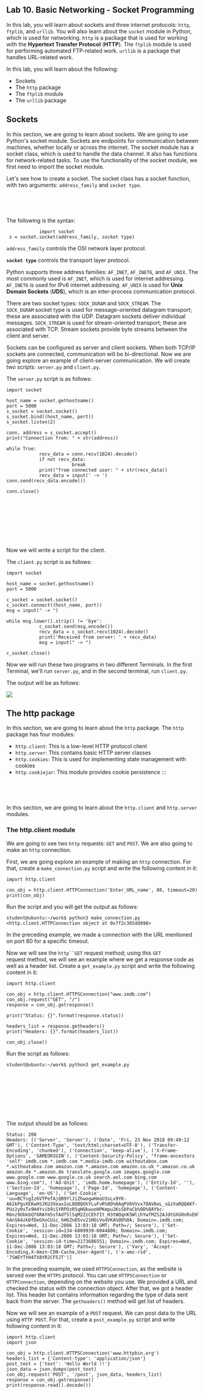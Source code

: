 

Lab 10. Basic Networking - Socket Programming
----------------------------------------------------------



In this lab, you will learn about sockets and three internet
protocols: `http`, `ftplib`, and `urllib`.
You will also learn about the `socket` module in Python, which
is used for networking. `http` is a package that is used for
working with the **Hypertext Transfer Protocol**
(**HTTP**). The `ftplib` module is used for
performing automated FTP-related work.
`urllib` is a package that handles URL-related work.

In this lab, you will learn about the following:


-   Sockets
-   The `http` package
-   The `ftplib` module
-   The `urllib` package



Sockets
-------------------------



In this section, we are going to learn about
sockets. We are going to use Python\'s socket module. Sockets are
endpoints for communication between machines, whether locally or across
the internet. The socket module has a socket class, which is used to
handle the data channel. It also has functions for network-related
tasks. To use the functionality of the socket module, we first need to
import the socket module.

Let\'s see how to create a socket. The socket class has a socket
function, with two arguments: `address_family` and
`socket type`.

 

 

The following is the syntax:


```
            import socket
 s = socket.socket(address_family, socket type)
```

`address_family` controls the OSI network layer protocol.

**`socket type`** controls the transport layer
protocol.

Python supports three address families: `AF_INET`,
`AF_INET6`, and `AF_UNIX`. The most commonly used is
`AF_INET`, which is used for internet addressing.
`AF_INET6` is used for IPv6 internet addressing.
`AF_UNIX` is used for **Unix Domain Sockets**
(**UDS**), which is an inter-process communication protocol.

There are two socket types: `SOCK_DGRAM` and
`SOCK_STREAM`. The `SOCK_DGRAM` socket type is used
for message-oriented datagram transport; these are associated with the
UDP. Datagram sockets deliver individual
messages. `SOCK_STREAM` is used for stream-oriented transport;
these are associated with TCP. Stream sockets provide byte streams
between the client and server.

Sockets can be configured as server and client sockets. When both TCP/IP
sockets are connected, communication will be bi-directional. Now we are
going explore an example of client-server communication. We will create
two scripts: `server.py` and `client.py`.

The `server.py` script is as follows:


```
import socket

host_name = socket.gethostname()
port = 5000
s_socket = socket.socket()
s_socket.bind((host_name, port))
s_socket.listen(2)

conn, address = s_socket.accept()
print("Connection from: " + str(address))

while True:
            recv_data = conn.recv(1024).decode()
            if not recv_data:
                        break
            print("from connected user: " + str(recv_data))
            recv_data = input(' -> ')
conn.send(recv_data.encode())

conn.close()
```

 

 

 

 

Now we will write a script for the client.

The `client.py` script is as follows:


```
import socket

host_name = socket.gethostname()
port = 5000

c_socket = socket.socket()
c_socket.connect((host_name, port))
msg = input(" -> ")

while msg.lower().strip() != 'bye':
            c_socket.send(msg.encode())
            recv_data = c_socket.recv(1024).decode()
            print('Received from server: ' + recv_data)
            msg = input(" -> ")

c_socket.close()
```

Now we will run these two programs in two
different Terminals. In the first Terminal, we\'ll run
`server.py`, and in the second terminal, run
`client.py`.

The output will be as follows:

![](./images/16.PNG)



The http package
----------------------------------



In this section, we are going to learn about
the `http` package. The `http` package has four
modules:


-   `http.client`: This is a low-level HTTP protocol client
-   `http.server`: This contains basic HTTP server classes
-   `http.cookies`: This is used for implementing state
    management with cookies
-   `http.cookiejar`: This module provides cookie persistence
:::

 

 

In this section, we are going to learn about the `http.client`
and `http.server` modules.



### The http.client module



We are going to see two `http` requests: `GET` and
`POST`. We are also going to make
an `http` connection.

First, we are going explore an example of making an `http`
connection. For that, create a `make_connection.py` script and
write the following content in it:


```
import http.client

con_obj = http.client.HTTPConnection('Enter_URL_name', 80, timeout=20)
print(con_obj)
```

Run the script and you will get the output as follows:


```
student@ubuntu:~/work$ python3 make_connection.py
<http.client.HTTPConnection object at 0x7f2c365dd898>
```

In the preceding example, we made a connection with the URL mentioned on
port 80 for a specific timeout.

Now we will see the `http``GET` request
method; using this `GET` request method, we will see an
example where we get a response code as well as a header list. Create a
`get_example.py` script and write the following content in it:


```
import http.client

con_obj = http.client.HTTPSConnection("www.imdb.com")
con_obj.request("GET", "/")
response = con_obj.getresponse()

print("Status: {}".format(response.status))

headers_list = response.getheaders()
print("Headers: {}".format(headers_list))

con_obj.close()
```

Run the script as follows:


```
student@ubuntu:~/work$ python3 get_example.py
```

 

 

 

 

The output should be as follows:


```
Status: 200
Headers: [('Server', 'Server'), ('Date', 'Fri, 23 Nov 2018 09:49:12 GMT'), ('Content-Type', 'text/html;charset=UTF-8'), ('Transfer-Encoding', 'chunked'), ('Connection', 'keep-alive'), ('X-Frame-Options', 'SAMEORIGIN'), ('Content-Security-Policy', "frame-ancestors 'self' imdb.com *.imdb.com *.media-imdb.com withoutabox.com *.withoutabox.com amazon.com *.amazon.com amazon.co.uk *.amazon.co.uk amazon.de *.amazon.de translate.google.com images.google.com www.google.com www.google.co.uk search.aol.com bing.com www.bing.com"), ('Ad-Unit', 'imdb.home.homepage'), ('Entity-Id', ''), ('Section-Id', 'homepage'), ('Page-Id', 'homepage'), ('Content-Language', 'en-US'), ('Set-Cookie', 'uu=BCYsgIz6VTPefAjQB9YlJiZhwogwHmoU3sLx9YK-A61kPgvXEKwHSJKU3XeaxIoL8DBQGhYLuFvR%0D%0AqPV6VVvx70AV6eL_sGzVaRQQAKf-PUz2y0sTx9H4Yvib9iSYRPOzR5qHQkwuoHPKmpu2KsSbPaCb%0D%0AYbc-R6nz9ObkbQf6RAYm5sTAdf5lSqM2ZzCEhfIt_H3tWQqnK5WlihYwfMZS2AJdtGXGRnRvEHlv%0D%0AyA4Dcn9NyeX44-hAnS64zkDfDeGXoCUic_kH6ZnD5vv21HOiVodVKA%0D%0A; Domain=.imdb.com; Expires=Wed, 11-Dec-2086 13:03:18 GMT; Path=/; Secure'), ('Set-Cookie', 'session-id=134-6809939-6044806; Domain=.imdb.com; Expires=Wed, 11-Dec-2086 13:03:18 GMT; Path=/; Secure'), ('Set-Cookie', 'session-id-time=2173686551; Domain=.imdb.com; Expires=Wed, 11-Dec-2086 13:03:18 GMT; Path=/; Secure'), ('Vary', 'Accept-Encoding,X-Amzn-CDN-Cache,User-Agent'), ('x-amz-rid', '7SWEYTYH4TX8YR2CF5JT')]
```

In the preceding example, we used `HTTPSConnection`, as the
website is served over the `HTTPS` protocol. You can use
`HTTPSConnection` or `HTTPConnection`, depending on
the website you use. We provided a URL and checked the status with the
connection object. After that, we got a header list. This header list
contains information regarding the type of data sent back from the
server. The `getheaders()` method will get list of headers.

Now we will see an example of a `POST` request. We can post
data to the URL using `HTTP POST`. For that, create a
`post_example.py` script and write following content in it:


```
import http.client
import json

con_obj = http.client.HTTPSConnection('www.httpbin.org')
headers_list = {'Content-type': 'application/json'}
post_text = {'text': 'Hello World !!'}
json_data = json.dumps(post_text)
con_obj.request('POST', '/post', json_data, headers_list)
response = con_obj.getresponse()
print(response.read().decode())
```

 

 

 

 

 

 

 

 

 

 

 

 

 

 

 

 

 

 

 

 

Run the script as follows:


```
student@ubuntu:~/work$ python3 post_example.py
```

You should get the following output:


```
{
 "args": {},
 "data": "{\"text\": \"Hello World !!\"}",
 "files": {},
 "form": {},
 "headers": {
    "Accept-Encoding": "identity",
    "Connection": "close",
    "Content-Length": "26",
    "Content-Type": "application/json",
    "Host": "www.httpbin.org"
  },
  "json": {
    "text": "Hello World !!"
  },
  "origin": "1.186.106.115",
  "url": "https://www.httpbin.org/post"
}
```

In the preceding example, we first created
an `HTTPSConnection` object. Next, we created a
`post_text` object, which posts `Hello World`. After
that, we wrote a `POST` request, to which we
received a response.


### The http.server module



In this section, we are going to learn about a module from
the `http` package, the `http.server` module. This
module defines the classes used for implementing
`HTTP` servers. It has two methods: `GET` and
`HEAD`. By using this module, we can share files over a
network. You can run the `http` server on any port. Make
sure the port number is greater than
`1024`. The default port number is `8000`.

You can use `http.server` as follows.

First, navigate to your desired directory and run the following command:


```
student@ubuntu:~/Desktop$ python3 -m http.server 9000
```

 

 

 

 

 

 

 

 

 

 

Now open your browser and write `localhost:9000` in your
address bar and press [*Enter*]{.emphasis}. You will get the output
following:


```
student@ubuntu:~/Desktop$ python3 -m http.server 9000
Serving HTTP on 0.0.0.0 port 9000 (http://0.0.0.0:9000/) ...
127.0.0.1 - - [23/Nov/2018 16:08:14] code 404, message File not found
127.0.0.1 - - [23/Nov/2018 16:08:14] "GET /Downloads/ HTTP/1.1" 404 -
127.0.0.1 - - [23/Nov/2018 16:08:14] code 404, message File not found
127.0.0.1 - - [23/Nov/2018 16:08:14] "GET /favicon.ico HTTP/1.1" 404 -
127.0.0.1 - - [23/Nov/2018 16:08:21] "GET / HTTP/1.1" 200 -
127.0.0.1 - - [23/Nov/2018 16:08:21] code 404, message File not found
127.0.0.1 - - [23/Nov/2018 16:08:21] "GET /favicon.ico HTTP/1.1" 404 -
127.0.0.1 - - [23/Nov/2018 16:08:26] "GET /hello/ HTTP/1.1" 200 -
127.0.0.1 - - [23/Nov/2018 16:08:26] code 404, message File not found
127.0.0.1 - - [23/Nov/2018 16:08:26] "GET /favicon.ico HTTP/1.1" 404 -
127.0.0.1 - - [23/Nov/2018 16:08:27] code 404, message File not found
127.0.0.1 - - [23/Nov/2018 16:08:27] "GET /favicon.ico HTTP/1.1" 404 -
```


The ftplib module
------------------------------------



`ftplib` is a module in Python that provides[]{#id326648258
.indexterm} all the functionality needed to perform various actions over
the FTP protocol. `ftplib` contains the FTP client class, as
well as some helper functions. Using this module, we can easily connect
to an FTP server to retrieve multiple files and process them. By
importing the `ftplib` module, we can use all the
functionality it provides.

In this section, we are going to cover how to do FTP transfers by using
the `ftplib` module. We are going see various FTP objects.



### Downloading files



In this section, we are going to learn about downloading[]{#id326648226
.indexterm} files from another machine using `ftplib`. For
that, create a `get_ftp_files.py` script and write the
following content in it:


```
import os
from ftplib import FTP

ftp = FTP('your-ftp-domain-or-ip')
with ftp:
    ftp.login('your-username','your-password')
    ftp.cwd('/home/student/work/')
    files = ftp.nlst()
    print(files)
    # Print the files
    for file in files:
        if os.path.isfile(file):
            print("Downloading..." + file)
            ftp.retrbinary("RETR " + file ,open("/home/student/testing/" + file, 'wb').write)

ftp.close()
```

Run the script as follows:


```
student@ubuntu:~/work$ python3 get_ftp_files.py
```

You should get the following output:


```
Downloading...hello
Downloading...hello.c
Downloading...sample.txt
Downloading...strip_hello
Downloading...test.py
```

In the preceding example, we retrieved multiple files from the host by
using the `ftplib` module. First, we mentioned the IP address,
username, and password of the other machine. To get all the files from
the host, we used the `ftp.nlst()` function, and to download
those files to our computer, we used the `ftp.retrbinary()`
function.


### Getting a welcome message using getwelcome():



Once an initial connection is established, a server
usually returns a welcome message. This
message comes via the `getwelcome()` function, and sometimes
includes disclaimers or helpful information
that may be relevant to the user.

Now we will see an example of `getwelcome()`. Create a
`get_welcome_msg.py` script and write the following content in
it:


```
from ftplib import FTP

ftp = FTP('your-ftp-domain-or-ip')
ftp.login('your-username','your-password')

welcome_msg = ftp.getwelcome()
print(welcome_msg)

ftp.close()
```

Run the script as follows:


```
student@ubuntu:~/work$ python3 get_welcome_msg.py
220 (vsFTPd 3.0.3)
```

In the preceding code, we first mentioned the IP address, username, and
password of the other machine. We used the `getwelcome()`
function to get information after the initial connection was
established.


### Sending commands to the server using the sendcmd() function



In this section, we are going to learn about the `sendcmd()`
function. We can use the `sendcmd()` function to send a simple
`string` command to the server to get the
String response. The client can send FTP
commands such as `STAT`, `PWD`, `RETR`,
and `STOR`. The `ftplib` module has multiple methods
that can wrap these commands. The commands
can be sent using the `sendcmd()` or `voidcmd()`
methods. As an example, we are going to send a `STAT` command
to check the status of a server.

Create a `send_command.py` script and write the following
content in it:


```
from ftplib import FTP

ftp = FTP('your-ftp-domain-or-ip')
ftp.login('your-username','your-password')

ftp.cwd('/home/student/')
s_cmd_stat = ftp.sendcmd('STAT')
print(s_cmd_stat)
print()

s_cmd_pwd = ftp.sendcmd('PWD')
print(s_cmd_pwd)
print()

ftp.close()
```

Run the script as follows:


```
student@ubuntu:~/work$ python3 send_command.py
```

 

 

You will get the following output:


```
211-FTP server status:
     Connected to ::ffff:192.168.2.109
     Logged in as student
   TYPE: ASCII
     No session bandwidth limit
     Session timeout in seconds is 300
     Control connection is plain text
     Data connections will be plain text
     At session startup, client count was 1
     vsFTPd 3.0.3 - secure, fast, stable
211 End of status

257 "/home/student" is the current directory
```

In the preceding code, we first mentioned the IP address, username, and
password of the other machine. Next, we used the `sendcmd()`
method for the `STAT` command to the other machine. Then, we
used `sendcmd()` for the `PWD` command.


The urllib package
-------------------------------------



Like `http`, `urllib` is also a package that has
various modules for working with URLs. The
`urllib` module allows you to access several websites via your
script. We can also download data, parse data, modify headers, and more
using this module.

`urllib` has a few different modules, which are listed here:


-   `urllib.request`: This is used for opening and reading
    URLs.
-   `urllib.error`: This contains exceptions raised by
    `urllib.request`.
-   `urllib.parse`: This is used for parsing URLs.
-   `urllib.robotparser`: This is used for parsing
    `robots.txt` files.
:::

In this section, we are going to learn about opening a URL using
`urllib` and how to read `html` files from the URL.
We are going to see a simple example of the use
of `urllib`. We will import `urllib.requests`. Then
we assign the opening of the URL to a variable, then we will use a
`.read()` command to read the data from the URL. 

 

 

Create a`url_requests_example.py` script and write the
following content in it:


```
import urllib.request

x = urllib.request.urlopen('https://www.imdb.com/')
print(x.read())
```

Run the script as follows:


```
student@ubuntu:~/work$ python3 url_requests_example.py
```

Here is the output:


```
b'\n\n<!DOCTYPE html>\n<html\n    xmlns:og="http://ogp.me/ns#"\n    xmlns:fb="http://www.facebook.com/2008/fbml">\n    <head>\n         \n        <meta charset="utf-8">\n        <meta http-equiv="X-UA-Compatible" content="IE=edge">\n\n    \n    \n    \n\n    \n    \n    \n\n    <meta name="apple-itunes-app" content="app-id=342792525, app-argument=imdb:///?src=mdot">\n\n\n\n        <script type="text/javascript">var IMDbTimer={starttime: new Date().getTime(),pt:\'java\'};</script>\n\n<script>\n    if (typeof uet == \'function\') {\n      uet("bb", "LoadTitle", {wb: 1});\n    }\n</script>\n  <script>(function(t){ (t.events = t.events || {})["csm_head_pre_title"] = new Date().getTime(); })(IMDbTimer);</script>\n        <title>IMDb - Movies, TV and Celebrities - IMDb</title>\n  <script>(function(t){ (t.events = t.events || {})["csm_head_post_title"] = new Date().getTime(); })(IMDbTimer);</script>\n<script>\n    if (typeof uet == \'function\') {\n      uet("be", "LoadTitle", {wb: 1});\n    }\n</script>\n<script>\n    if (typeof uex == \'function\') {\n      uex("ld", "LoadTitle", {wb: 1});\n    }\n</script>\n\n        <link rel="canonical" href="https://www.imdb.com/" />\n        <meta property="og:url" content="http://www.imdb.com/" />\n        <link rel="alternate" media="only screen and (max-width: 640px)" href="https://m.imdb.com/">\n\n<script>\n    if (typeof uet == \'function\') {\n      uet("bb", "LoadIcons", {wb: 1});\n    }\n</script>\n  <script>(function(t){ (t.events = t.events || {})["csm_head_pre_icon"] = new Date().getTime(); })(IMDbTimer);</script>\n        <link href="https://m.media-amazon.com/images/G/01/imdb/images/safari-favicon-517611381._CB483525257_.svg" mask rel="icon" sizes="any">\n        <link rel="icon" type="image/ico" href="https://m.media-amazon.com/images/G/01/imdb/images/favicon-2165806970._CB470047330_.ico" />\n        <meta name="theme-color" content="#000000" />\n        <link rel="shortcut icon" type="image/x-icon" href="https://m.media-amazon.com/images/G/01/imdb/images/desktop-favicon-2165806970._CB484110913_.ico" />\n        <link href="https://m.media-amazon.com/images/G/01/imdb/images/mobile/apple-touch-icon-web-4151659188._CB483525313_.png" rel="apple-touch-icon"> \n
```

 

 

In the preceding example, we used the `read()` method, which
returns the byte array. This prints the HTML data returned by the
`Imdb` home page in a non-human-readable format, but we can
use the HTML parser to extract some useful information from it.



### Python urllib response headers



We can get response headers by calling the `info()` function
on the response object. This returns a
dictionary, so we can also extract specific header data from the
response. Create a `url_response_header.py` script and write
the following content in it:


```
import urllib.request

x = urllib.request.urlopen('https://www.imdb.com/')
print(x.info())
```

Run the script as follows:


```
student@ubuntu:~/work$ python3 url_response_header.py
```

Here is the output:


```
Server: Server
Date: Fri, 23 Nov 2018 11:22:48 GMT
Content-Type: text/html;charset=UTF-8
Transfer-Encoding: chunked
Connection: close
X-Frame-Options: SAMEORIGIN
Content-Security-Policy: frame-ancestors 'self' imdb.com *.imdb.com *.media-imdb.com withoutabox.com *.withoutabox.com amazon.com *.amazon.com amazon.co.uk *.amazon.co.uk amazon.de *.amazon.de translate.google.com images.google.com www.google.com www.google.co.uk search.aol.com bing.com www.bing.com
Content-Language: en-US
Set-Cookie: uu=BCYsJu-IKhmmXuZWHgogzgofKfB8CXXLkNXdfKrrvsCP-RkcSn29epJviE8uRML4Xl4E7Iw9V09w%0D%0Anl3qKv1bEVJ-hHWVeDFH6BF8j_MMf8pdVA2NWzguWQ2XbKvDXFa_rK1ymzWc-Q35RCk_Z6jTj-Mk%0D%0AlEMrKkFyxbDYxLMe4hSjUo7NGrmV61LY3Aohaq7zE-ZE8a6DhgdlcLfXsILNXTkv7L3hvbxmr4An%0D%0Af73atPNPOgyLTB2S615MnlZ3QpOeNH6E2fElDYXZnsIFEAb9FW2XfQ%0D%0A; Domain=.imdb.com; Expires=Wed, 11-Dec-2086 14:36:55 GMT; Path=/; Secure
Set-Cookie: session-id=000-0000000-0000000; Domain=.imdb.com; Expires=Wed, 11-Dec-2086 14:36:55 GMT; Path=/; Secure
Set-Cookie: session-id-time=2173692168; Domain=.imdb.com; Expires=Wed, 11-Dec-2086 14:36:55 GMT; Path=/; Secure
Vary: Accept-Encoding,X-Amzn-CDN-Cache,User-Agent
x-amz-rid: GJDGQQTNA4MH7S3KJJKV
```



Summary
--------------------------



In this lab, we learned about sockets, which are used for
bi-directional client-server communication. We learned about three
internet modules: `http`, `ftplib`, and
`urllib`. The `http` package has modules for the
client and server: `http.client` and `http.server`
respectively. Using `ftplib`, we downloaded files from another
machine. We also looked at welcome messages and sending `send`
commands.

In the next lab, we\'ll be covering building and sending emails. We
will learn about message formats and adding multimedia content. Also, we
are going to learn about SMTP, POP, and IMAP servers.



Questions
----------------------------




1.  What is socket programming?
2.  What is RPC?
3.  What are the different ways to import to user-defined modules or
    files?
4.  What is the difference between a list and a tuple ?
5.  Can we have duplicate keys in a dictionary?
6.  What are the differences between the `urllib`,
    `urllib2`, and `requests` modules?



Further reading
----------------------------------




-   `ftplib`
    documentation: <https://docs.python.org/3/library/ftplib.html> 
-   `xmlrpc`
    documentation: <https://docs.python.org/3/library/xmlrpc.html> 
